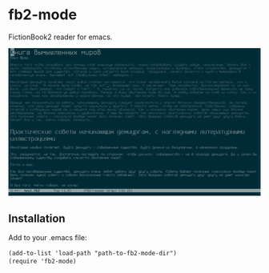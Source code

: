 fb2-mode
========
FictionBook2 reader for emacs.

![Screenshot](screenshot.png)

Installation
------------
Add to your .emacs file:
```elisp
(add-to-list 'load-path "path-to-fb2-mode-dir")
(require 'fb2-mode)
```